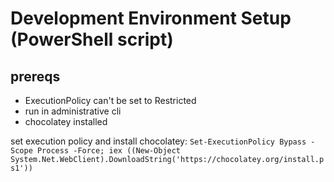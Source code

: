 # Development Environment Setup (PowerShell script)

## prereqs

* ExecutionPolicy can't be set to Restricted
* run in administrative cli
* chocolatey installed

set execution policy and install chocolatey:
`Set-ExecutionPolicy Bypass -Scope Process -Force; iex ((New-Object System.Net.WebClient).DownloadString('https://chocolatey.org/install.ps1'))`
